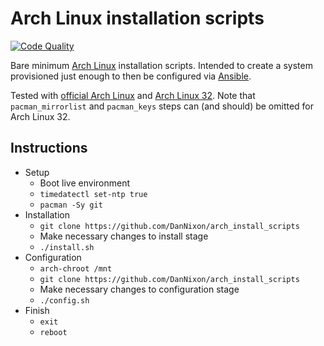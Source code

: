 # Arch Linux installation scripts

[![Code Quality](https://github.com/DanNixon/arch_install_scripts/actions/workflows/code_quality.yml/badge.svg?branch=main)](https://github.com/DanNixon/arch_install_scripts/actions/workflows/code_quality.yml)

Bare minimum [Arch Linux](https://archlinux.org/) installation scripts.
Intended to create a system provisioned just enough to then be configured via [Ansible](https://www.ansible.com/).

Tested with [official Arch Linux](https://archlinux.org/) and [Arch Linux 32](https://archlinux32.org/).
Note that `pacman_mirrorlist` and `pacman_keys` steps can (and should) be omitted for Arch Linux 32.

## Instructions

- Setup
  - Boot live environment
  - `timedatectl set-ntp true`
  - `pacman -Sy git`
- Installation
  - `git clone https://github.com/DanNixon/arch_install_scripts`
  - Make necessary changes to install stage
  - `./install.sh`
- Configuration
  - `arch-chroot /mnt`
  - `git clone https://github.com/DanNixon/arch_install_scripts`
  - Make necessary changes to configuration stage
  - `./config.sh`
- Finish
  - `exit`
  - `reboot`
